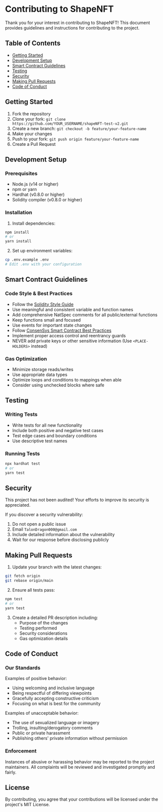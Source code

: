 # Contributing to ShapeNFT

Thank you for your interest in contributing to ShapeNFT! This document provides guidelines and instructions for contributing to the project.

## Table of Contents

- [Getting Started](#getting-started)
- [Development Setup](#development-setup)
- [Smart Contract Guidelines](#smart-contract-guidelines)
- [Testing](#testing)
- [Security](#security)
- [Making Pull Requests](#making-pull-requests)
- [Code of Conduct](#code-of-conduct)

## Getting Started

1. Fork the repository
2. Clone your fork: `git clone https://github.com/YOUR_USERNAME/shapeNFT-test-v2.git`
3. Create a new branch: `git checkout -b feature/your-feature-name`
4. Make your changes
5. Push to your fork: `git push origin feature/your-feature-name`
6. Create a Pull Request

## Development Setup

### Prerequisites

- Node.js (v14 or higher)
- npm or yarn
- Hardhat (v0.8.0 or higher)
- Solidity compiler (v0.8.0 or higher)

### Installation

1. Install dependencies:

```bash
npm install
# or
yarn install
```

2. Set up environment variables:

```bash
cp .env.example .env
# Edit .env with your configuration
```

## Smart Contract Guidelines

### Code Style & Best Practices

- Follow the [Solidity Style Guide](https://docs.soliditylang.org/en/v0.8.0/style-guide.html)
- Use meaningful and consistent variable and function names
- Add comprehensive NatSpec comments for all public/external functions
- Keep functions small and focused
- Use events for important state changes
- Follow [ConsenSys Smart Contract Best Practices](https://consensys.github.io/smart-contract-best-practices/)
- Implement proper access control and reentrancy guards
- NEVER add private keys or other sensitive information (Use ``<PLACE-HOLDERS>`` instead)

### Gas Optimization

- Minimize storage reads/writes
- Use appropriate data types
- Optimize loops and conditions to mappings when able
- Consider using unchecked blocks where safe

## Testing

### Writing Tests

- Write tests for all new functionality
- Include both positive and negative test cases
- Test edge cases and boundary conditions
- Use descriptive test names

### Running Tests

```bash
npx hardhat test
# or
yarn test
```

## Security

This project has not been audited! Your efforts to improve its security is appreciated.

If you discover a security vulnerability:

1. Do not open a public issue
2. Email ``TalonDragon000@gmail.com``
3. Include detailed information about the vulnerability
4. Wait for our response before disclosing publicly

## Making Pull Requests

1. Update your branch with the latest changes:

```bash
git fetch origin
git rebase origin/main
```

2. Ensure all tests pass:

```bash
npm test
# or
yarn test
```

3. Create a detailed PR description including:
   - Purpose of the changes
   - Testing performed
   - Security considerations
   - Gas optimization details

## Code of Conduct

### Our Standards

Examples of positive behavior:

- Using welcoming and inclusive language
- Being respectful of differing viewpoints
- Gracefully accepting constructive criticism
- Focusing on what is best for the community

Examples of unacceptable behavior:

- The use of sexualized language or imagery
- Trolling, insulting/derogatory comments
- Public or private harassment
- Publishing others' private information without permission

### Enforcement

Instances of abusive or harassing behavior may be reported to the project maintainers. All complaints will be reviewed and investigated promptly and fairly.

## License

By contributing, you agree that your contributions will be licensed under the project's MIT License.